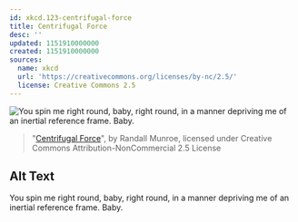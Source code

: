 ```yaml
---
id: xkcd.123-centrifugal-force
title: Centrifugal Force
desc: ''
updated: 1151910000000
created: 1151910000000
sources:
  name: xkcd
  url: 'https://creativecommons.org/licenses/by-nc/2.5/'
  license: Creative Commons 2.5
---
```

![You spin me right round, baby, right round, in a manner depriving me of an inertial reference frame.  Baby.](https://imgs.xkcd.com/comics/centrifugal_force.png)
> "[Centrifugal Force](https://xkcd.com/123/)", by Randall Munroe, licensed under Creative Commons Attribution-NonCommercial 2.5 License

## Alt Text
You spin me right round, baby, right round, in a manner depriving me of an inertial reference frame.  Baby.
